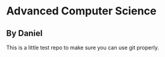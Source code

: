 # Advanced Computer Science

## By Daniel

This is a little test repo to make sure you can use git properly.
